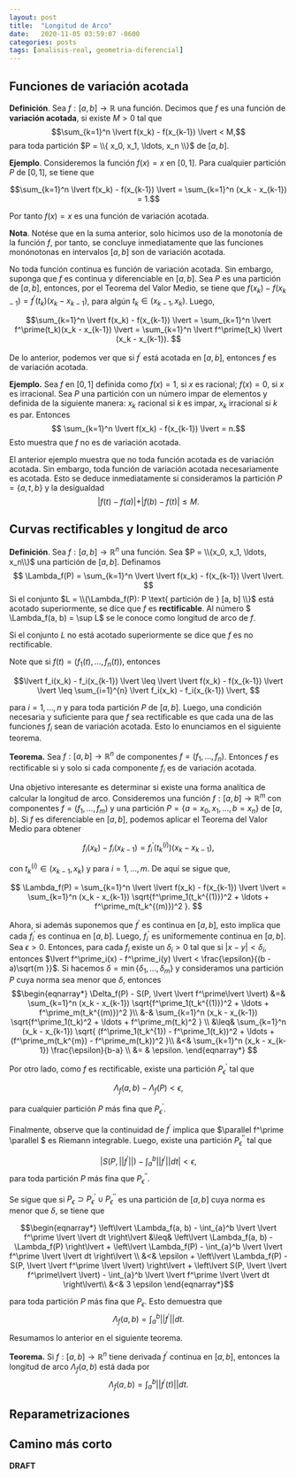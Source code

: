```yaml
---
layout: post
title:  "Longitud de Arco"
date:   2020-11-05 03:59:07 -0600
categories: posts
tags: [analisis-real, geometria-diferencial]
---
```


## Funciones de variación acotada 

**Definición**. Sea $f:[a, b] \rightarrow \mathbb{R}$ una función. Decimos que $f$ es una función de **variación acotada**, si existe $M > 0$ tal que  $$\sum_{k=1}^n \lvert f(x_k) - f(x_{k-1}) \lvert < M,$$
para toda partición $P = \\{ x_0, x_1, \ldots, x_n \\}$ de $[a, b]$.

**Ejemplo**. Consideremos la función $f(x) = x$ en $[0, 1]$. Para cualquier partición $P$ de $[0, 1]$, se tiene que 

$$\sum_{k=1}^n \lvert f(x_k) - f(x_{k-1}) \lvert = \sum_{k=1}^n (x_k - x_{k-1}) = 1.$$

Por tanto $f(x) = x$ es una función de variación acotada. 

**Nota**. Notése que en la suma anterior, solo hicimos uso de la monotonía de la función $f$, por tanto, se concluye inmediatamente que las funciones monónotonas en intervalos $[a, b]$ son de variación acotada. 

No toda función continua es función de variación acotada. Sin embargo, suponga que $f$ es continua y diferenciable en $[a, b]$. Sea $P$ es una partición de $[a, b]$, entonces, por el Teorema del Valor Medio, se tiene que 
$f(x_k) - f(x_{k-1}) = f^\prime(t_k) (x_k - x_{k-1})$, para algún $t_k \in (x_{k-1}, x_k)$. Luego,

$$\sum_{k=1}^n \lvert f(x_k) - f(x_{k-1}) \lvert = \sum_{k=1}^n \lvert f^\prime(t_k)(x_k - x_{k-1}) \lvert =  \sum_{k=1}^n \lvert f^\prime(t_k) \lvert (x_k - x_{k-1}). $$

De lo anterior, podemos ver que si $f^\prime$ está acotada en $[a, b]$, entonces $f$ es de variación acotada.

**Ejemplo.** Sea $f$ en $[0, 1]$ definida como $f(x) = 1$, si $x$ es racional; $f(x) = 0$, si $x$ es irracional. Sea $P$ una partición con un número impar de elementos y definida de la siguiente manera: $x_k$ racional si $k$ es impar, $x_k$ irracional si $k$ es par. Entonces 
$$ \sum_{k=1}^n \lvert f(x_k) - f(x_{k-1}) \lvert = n.$$
Esto muestra que $f$ no es de variación acotada. 

El anterior ejemplo muestra que no toda función acotada es de variación acotada. Sin embargo, toda función de variación acotada necesariamente es acotada. Esto se deduce inmediatamente si consideramos la partición $P = \{a, t, b\}$ y la desigualdad 
$$\lvert f(t) - f(a) \lvert + \lvert f(b) - f(t) \lvert \leq M. $$

## Curvas rectificables y longitud de arco

**Definición**. Sea $f: [a, b] \rightarrow \mathbb{R}^n$ una función. Sea $P = \\{x_0, x_1, \ldots, x_n\\}$ una partición de $[a, b]$. Definamos 
$$ \Lambda_f(P) = \sum_{k=1}^n \lvert \lvert f(x_k) - f(x_{k-1}) \lvert \lvert. $$
Si el conjunto $L = \\{\Lambda_f(P): P \text{ partición de } [a, b] \\}$ está acotado superiormente, se dice que $f$ es **rectificable**. Al número $ \Lambda_f(a, b) = \sup L$ se le conoce como longitud de arco de $f$. 

Si el conjunto $L$ no está acotado superiormente se dice que $f$ es no rectificable.

Note que si $f(t) = (f_1(t), \ldots, f_n(t))$, entonces 

$$\lvert f_i(x_k) - f_i(x_{k-1}) \lvert \leq \lvert \lvert f(x_k) - f(x_{k-1}) \lvert \lvert \leq \sum_{i=1}^{n} \lvert f_i(x_k) - f_i(x_{k-1}) \lvert, $$

para $i=1, \ldots, n$ y para toda partición $P$ de $[a, b]$. Luego, una condición necesaria y suficiente para que $f$ sea rectificable es que cada una de las funciones $f_i$ sean de variación acotada. Esto lo enunciamos en el siguiente teorema.

**Teorema.** Sea $f: [a, b] \rightarrow \mathbb{R}^n$ de componentes $f = (f_1, \ldots, f_n)$. Entonces $f$ es rectificable si y solo si cada componente $f_i$ es de variación acotada. 

Una objetivo interesante es determinar si existe una forma analítica de calcular la longitud de arco. Consideremos una función $f: [a, b] \rightarrow \mathbb{R}^m$ con  componentes $f = (f_1, \ldots, f_m)$ y una partición $P = \{a=x_0, x_1, \ldots, b=x_n \}$ de $[a, b]$. Si $f$ es diferenciable en $[a, b]$, podemos aplicar el Teorema del Valor Medio para obtener

$$f_i(x_k) - f_i(x_{k-1}) =  f_i^\prime(t_k^{(i)}) (x_k - x_{k-1}), $$

con $t_k^{(i)} \in (x_{k-1}, x_k)$ y para $i=1, \ldots, m$. De aquí se sigue que, 

$$ \Lambda_f(P) = \sum_{k=1}^n \lvert \lvert f(x_k) - f(x_{k-1}) \lvert \lvert = \sum_{k=1}^n (x_k - x_{k-1}) \sqrt{f^\prime_1(t_k^{(1)})^2 + \ldots + f^\prime_m(t_k^{(m)})^2 }. $$

Ahora, si además suponemos que $f^\prime$ es continua en $[a, b]$, esto implica que cada $f^\prime_i$ es continua en $[a, b]$. Luego, $f_i^\prime$ es uniformemente continua en $[a, b]$. Sea $\epsilon > 0$. Entonces, para cada $f_i$ existe un $\delta_i > 0$ tal que si $\lvert x - y \lvert < \delta_i$, entonces $\lvert f^\prime_i(x) - f^\prime_i(y) \lvert < \frac{\epsilon}{(b - a)\sqrt{m }}$. Si hacemos $\delta = \min\{\delta_1, \ldots, \delta_m \}$ y consideramos una partición $P$ cuya norma sea menor que $\delta$, entonces 
$$\begin{eqnarray*} 
\Delta_f(P) - S(P, \lvert \lvert f^\prime\lvert \lvert) &=& \sum_{k=1}^n (x_k - x_{k-1}) \sqrt{f^\prime_1(t_k^{(1)})^2 + \ldots + f^\prime_m(t_k^{(m)})^2 }\\
&-& \sum_{k=1}^n (x_k - x_{k-1}) \sqrt{f^\prime_1(t_k)^2 + \ldots + f^\prime_m(t_k)^2 } \\
&\leq& \sum_{k=1}^n (x_k - x_{k-1}) \sqrt{ (f^\prime_1(t_k^{1}) - f^\prime_1(t_k))^2 + \ldots + (f^\prime_m(t_k^{m}) - f^\prime_m(t_k))^2 }\\
&<& \sum_{k=1}^n (x_k - x_{k-1}) \frac{\epsilon}{b-a} \\
&= & \epsilon. 
\end{eqnarray*} $$

Por otro lado, como $f$ es rectificable, existe una partición $P^\prime_\epsilon$ tal que 

$$ \Lambda_f(a, b) - \Lambda_f(P) < \epsilon, $$ 

para cualquier partición $P$ más fina que $P^\prime_\epsilon.$

Finalmente, observe que la continuidad de $f^\prime$ implica que $\parallel f^\prime \parallel $ es Riemann integrable. Luego, existe una partición $P^{\prime\prime}_\epsilon$ tal que

$$\left\lvert S(P, \lvert \lvert  f^\prime \lvert \lvert) - \int_{a}^b \lvert \lvert f^\prime \lvert \lvert dt  \right\lvert < \epsilon, $$
para toda partición $P$ más fina que $P^{\prime\prime}_\epsilon$.

Se sigue que si $P_\epsilon \supset P^\prime_\epsilon \cup P^{\prime\prime}_\epsilon$ es una partición de $[a, b]$ cuya norma es menor que $\delta$, se tiene que

$$\begin{eqnarray*}
\left\lvert \Lambda_f(a, b) - \int_{a}^b \lvert \lvert f^\prime \lvert \lvert dt \right\lvert  &\leq& \left\lvert \Lambda_f(a, b) - \Lambda_f(P) \right\lvert + \left\lvert \Lambda_f(P) - \int_{a}^b \lvert \lvert f^\prime \lvert \lvert dt \right\lvert \\
&<&  \epsilon + \left\lvert \Lambda_f(P) - S(P, \lvert \lvert f^\prime \lvert \lvert) \right\lvert + \left\lvert S(P, \lvert \lvert f^\prime\lvert \lvert) - \int_{a}^b \lvert \lvert f^\prime \lvert \lvert dt \right\lvert\\
&<& 3 \epsilon
\end{eqnarray*}$$

para toda partición $P$ más fina que $P_\epsilon$. Esto demuestra que $$\Lambda_f(a, b) = \int_{a}^b \lvert \lvert f^\prime \lvert \lvert dt.$$

Resumamos lo anterior en el siguiente teorema.


**Teorema.** Si $f: [a, b] \rightarrow \mathbb{R}^n$ tiene derivada $f^\prime$ continua en $[a, b]$, entonces la longitud de arco $\Lambda_f(a, b)$ está dada por
$$ \Lambda_f(a, b) = \int_{a}^b \lvert \lvert f^\prime(t) \lvert \lvert dt.$$

## Reparametrizaciones

## Camino más corto

**DRAFT** 